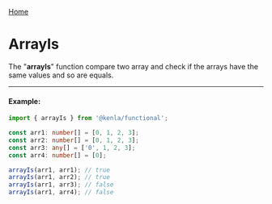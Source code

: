 [Home](./../../README.md)

# ArrayIs

The "**arrayIs**" function compare two array and check if the arrays have the same values and so are equals.

---

#### Example:

```typescript
import { arrayIs } from '@kenla/functional';

const arr1: number[] = [0, 1, 2, 3];
const arr2: number[] = [0, 1, 2, 3];
const arr3: any[] = ['0', 1, 2, 3];
const arr4: number[] = [0];

arrayIs(arr1, arr1); // true
arrayIs(arr1, arr2); // true
arrayIs(arr1, arr3); // false
arrayIs(arr1, arr4); // false
```

